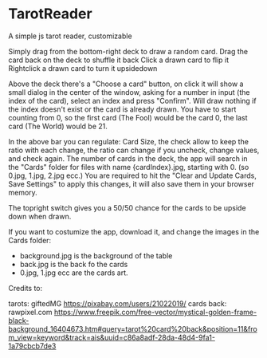 # TarotReader
A simple js tarot reader, customizable


Simply drag from the bottom-right deck to draw a random card.
Drag the card back on the deck to shuffle it back
Click a drawn card to flip it
Rightclick a drawn card to turn it upsidedown

Above the deck there's a "Choose a card" button, on click it will show a small dialog in the center of the window, asking for a number in input (the index of the card), select an index and press "Confirm".
Will draw nothing if the index doesn't exist or the card is already drawn.
You have to start counting from 0, so the first card (The Fool) would be the card 0, the last card (The World) would be 21.

In the above bar you can regulate:
Card Size, the check allow to keep the ratio with each change, the ratio can change if you uncheck, change values, and check again.
The number of cards in the deck, the app will search in the "Cards" folder for files with name {cardIndex}.jpg, starting with 0. (so 0.jpg, 1.jpg, 2.jpg ecc.)
You are required to hit the "Clear and Update Cards, Save Settings" to apply this changes, it will also save them in your browser memory.


The topright switch gives you a 50/50 chance for the cards to be upside down when drawn.




If you want to costumize the app, download it, and change the images in the Cards folder:
* background.jpg is the background of the table
* back.jpg is the back fo the cards
* 0.jpg, 1.jpg ecc are the cards art.




Credits to:

tarots: giftedMG https://pixabay.com/users/21022019/
cards back: rawpixel.com https://www.freepik.com/free-vector/mystical-golden-frame-black-background_16404673.htm#query=tarot%20card%20back&position=11&from_view=keyword&track=ais&uuid=c86a8adf-28da-48d4-9fa1-1a79cbcb7de3